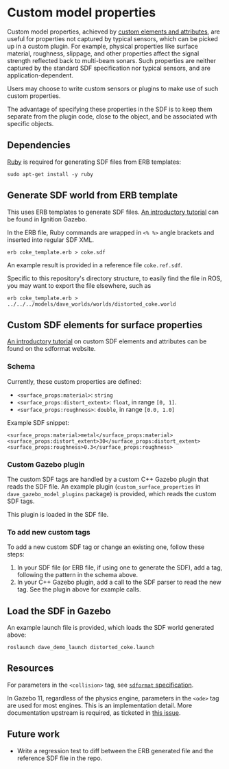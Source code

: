 # Custom model properties

Custom model properties, achieved by
[custom elements and attributes](http://sdformat.org/tutorials?tut=custom_elements_attributes_proposal),
are useful for properties not captured by typical sensors, which can be picked
up in a custom plugin.
For example, physical properties like surface material, roughness, slippage,
and other properties affect the signal strength reflected back to multi-beam
sonars.
Such properties are neither captured by the standard SDF specification nor
typical sensors, and are application-dependent.

Users may choose to write custom sensors or plugins to make use of such
custom properties.

The advantage of specifying these properties in the SDF is to keep them separate
from the plugin code, close to the object, and be associated with specific
objects.

## Dependencies

[Ruby](https://www.ruby-lang.org) is required for generating SDF files from
ERB templates:
```
sudo apt-get install -y ruby
```

## Generate SDF world from ERB template

This uses ERB templates to generate SDF files.
[An introductory tutorial](https://ignitionrobotics.org/api/gazebo/7.0/erbtemplate.html)
can be found in Ignition Gazebo.

In the ERB file, Ruby commands are wrapped in `<% %>` angle brackets and
inserted into regular SDF XML.
```
erb coke_template.erb > coke.sdf
```

An example result is provided in a reference file `coke.ref.sdf`.

Specific to this repository's directory structure, to easily find the file in
ROS, you may want to export the file elsewhere, such as
```
erb coke_template.erb > ../../../models/dave_worlds/worlds/distorted_coke.world
```

## Custom SDF elements for surface properties

[An introductory tutorial](http://sdformat.org/tutorials?tut=custom_elements_attributes_proposal&cat=pose_semantics_docs&)
on custom SDF elements and attributes can be found on the sdformat website.

### Schema

Currently, these custom properties are defined:

- `<surface_props:material>`: `string`
- `<surface_props:distort_extent>`: `float`, in range `[0, 1]`.
- `<surface_props:roughness>`: `double`, in range `[0.0, 1.0]`

Example SDF snippet:
```
<surface_props:material>metal</surface_props:material>
<surface_props:distort_extent>30</surface_props:distort_extent>
<surface_props:roughness>0.3</surface_props:roughness>
```

### Custom Gazebo plugin

The custom SDF tags are handled by a custom C++ Gazebo plugin that reads the SDF
file.
An example plugin (`custom_surface_properties` in `dave_gazebo_model_plugins`
package) is provided, which reads the custom SDF tags.

This plugin is loaded in the SDF file.

### To add new custom tags

To add a new custom SDF tag or change an existing one, follow these steps:
1. In your SDF file (or ERB file, if using one to generate the SDF), add a tag,
   following the pattern in the schema above.
2. In your C++ Gazebo plugin, add a call to the SDF parser to read the new tag.
   See the plugin above for example calls.

## Load the SDF in Gazebo

An example launch file is provided, which loads the SDF world generated above:
```
roslaunch dave_demo_launch distorted_coke.launch 
```

## Resources

For parameters in the `<collision>` tag, see [`sdformat` specification](http://sdformat.org/spec?ver=1.8&elem=collision).

In Gazebo 11, regardless of the physics engine, parameters in the `<ode>` tag
are used for most engines.
This is an implementation detail.
More documentation upstream is required, as ticketed in [this issue](https://github.com/ignitionrobotics/sdformat/issues/31).

## Future work

- Write a regression test to diff between the ERB generated file and the
  reference SDF file in the repo.
